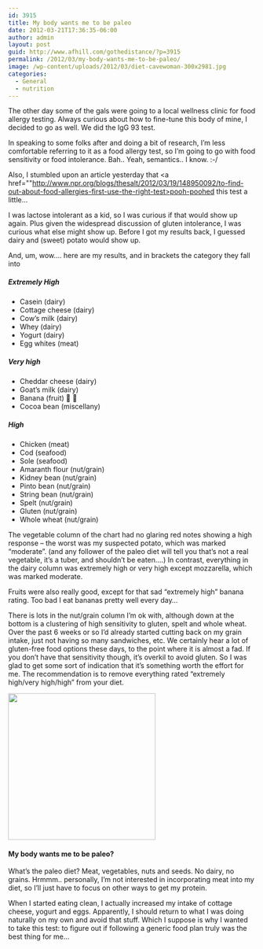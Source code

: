 ```yaml
---
id: 3915
title: My body wants me to be paleo
date: 2012-03-21T17:36:35-06:00
author: admin
layout: post
guid: http://www.afhill.com/gothedistance/?p=3915
permalink: /2012/03/my-body-wants-me-to-be-paleo/
image: /wp-content/uploads/2012/03/diet-cavewoman-300x2981.jpg
categories:
  - General
  - nutrition
---
```

The other day some of the gals were going to a local wellness clinic for food allergy testing. Always curious about how to fine-tune this body of mine, I decided to go as well. We did the IgG 93 test. 

In speaking to some folks after and doing a bit of research, I&#8217;m less comfortable referring to it as a food allergy test, so I&#8217;m going to go with food sensitivity or food intolerance. Bah.. Yeah, semantics.. I know. :-/

Also, I stumbled upon an article yesterday that <a href=""http://www.npr.org/blogs/thesalt/2012/03/19/148950092/to-find-out-about-food-allergies-first-use-the-right-test>pooh-poohed this test a little&#8230;</a>

I was lactose intolerant as a kid, so I was curious if that would show up again. Plus given the widespread discussion of gluten intolerance, I was curious what else might show up. Before I got my results back, I guessed dairy and (sweet) potato would show up.

And, um, wow&#8230;. here are my results, and in brackets the category they fall into

##### Extremely High

  * Casein (dairy)
  * Cottage cheese (dairy)
  * Cow&#8217;s milk (dairy)
  * Whey (dairy)
  * Yogurt (dairy)
  * Egg whites (meat)

##### Very high

  * Cheddar cheese (dairy)
  * Goat&#8217;s milk (dairy)
  * Banana (fruit) 🙁 🙁 
  * Cocoa bean (miscellany)

##### High

  * Chicken (meat)
  * Cod (seafood)
  * Sole (seafood)
  * Amaranth flour (nut/grain)
  * Kidney bean (nut/grain)
  * Pinto bean (nut/grain)
  * String bean (nut/grain)
  * Spelt (nut/grain)
  * Gluten (nut/grain)
  * Whole wheat (nut/grain)

The vegetable column of the chart had no glaring red notes showing a high response &#8211; the worst was my suspected potato, which was marked &#8220;moderate&#8221;. (and any follower of the paleo diet will tell you that&#8217;s not a real vegetable, it&#8217;s a tuber, and shouldn&#8217;t be eaten&#8230;.) In contrast, everything in the dairy column was extremely high or very high except mozzarella, which was marked moderate. 

Fruits were also really good, except for that sad &#8220;extremely high&#8221; banana rating. Too bad I eat bananas pretty well every day&#8230; 

There is lots in the nut/grain column I&#8217;m ok with, although down at the bottom is a clustering of high sensitivity to gluten, spelt and whole wheat. Over the past 6 weeks or so I&#8217;d already started cutting back on my grain intake, just not having so many sandwiches, etc. We certainly hear a lot of gluten-free food options these days, to the point where it is almost a fad. If you don&#8217;t have that sensitivity though, it&#8217;s overkil to avoid gluten. So I was glad to get some sort of indication that it&#8217;s something worth the effort for me. The recommendation is to remove everything rated &#8220;extremely high/very high/high&#8221; from your diet. 

[<img src="http://www.afhill.com/gothedistance/wp-content/uploads/2012/03/diet-cavewoman-300x298.jpg" alt="" title="diet-cavewoman-300x298" width="300" height="298" class="alignright size-full wp-image-3921" />](http://www.afhill.com/gothedistance/wp-content/uploads/2012/03/diet-cavewoman-300x298.jpg)

#### My body wants me to be paleo?

What&#8217;s the paleo diet? Meat, vegetables, nuts and seeds. No dairy, no grains. Hrmmm.. personally, I&#8217;m not interested in incorporating meat into my diet, so I&#8217;ll just have to focus on other ways to get my protein. 

When I started eating clean, I actually increased my intake of cottage cheese, yogurt and eggs. Apparently, I should return to what I was doing naturally on my own and avoid that stuff. Which I suppose is why I wanted to take this test: to figure out if following a generic food plan truly was the best thing for me&#8230;